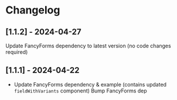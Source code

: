 # Changelog

## [1.1.2] - 2024-04-27

Update FancyForms dependency to latest version (no code changes required)

## [1.1.1] - 2024-04-22

 - Update FancyForms dependency & example (contains updated `fieldWithVariants` component)
Bump FancyForms dep

